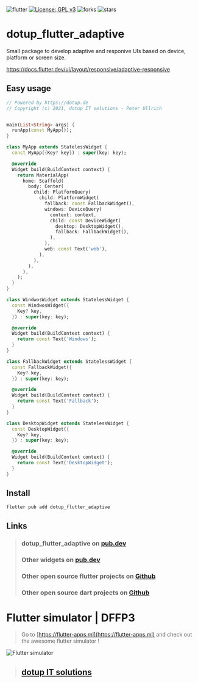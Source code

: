![flutter](https://badgen.net/pub/flutter-platform/xml) [![License: GPL v3](https://img.shields.io/badge/License-GPLv3-blue.svg)](https://www.gnu.org/licenses/gpl-3.0) ![forks](https://badgen.net/github/forks/dotupNET/dotup_flutter_adaptive/) ![stars](https://badgen.net/github/stars/dotupNET/dotup_flutter_adaptive/)

# dotup_flutter_adaptive

Small package to develop adaptive and responive UIs based on device, platform or screen size.

https://docs.flutter.dev/ui/layout/responsive/adaptive-responsive

## Easy usage

```dart
// Powered by https://dotup.de
// Copyright (c) 2021, dotup IT solutions - Peter Ullrich


main(List<String> args) {
  runApp(const MyApp());
}

class MyApp extends StatelessWidget {
  const MyApp({Key? key}) : super(key: key);

  @override
  Widget build(BuildContext context) {
    return MaterialApp(
      home: Scaffold(
        body: Center(
          child: PlatformQuery(
            child: PlatformWidget(
              fallback: const FallbackWidget(),
              windows: DeviceQuery(
                context: context,
                child: const DeviceWidget(
                  desktop: DesktopWidget(),
                  fallback: FallbackWidget(),
                ),
              ),
              web: const Text('web'),
            ),
          ),
        ),
      ),
    );
  }
}

class WindwosWidget extends StatelessWidget {
  const WindwosWidget({
    Key? key,
  }) : super(key: key);

  @override
  Widget build(BuildContext context) {
    return const Text('Windows');
  }
}

class FallbackWidget extends StatelessWidget {
  const FallbackWidget({
    Key? key,
  }) : super(key: key);

  @override
  Widget build(BuildContext context) {
    return const Text('Fallback');
  }
}

class DesktopWidget extends StatelessWidget {
  const DesktopWidget({
    Key? key,
  }) : super(key: key);

  @override
  Widget build(BuildContext context) {
    return const Text('DesktopWidget');
  }
}


```

## Install
`flutter pub add dotup_flutter_adaptive`

## Links

> ### dotup_flutter_adaptive on [pub.dev](https://pub.dev/packages/dotup_flutter_adaptive)
>
> ### Other widgets on [pub.dev](https://pub.dev/packages?q=dotup)
> 
> ### Other open source flutter projects on [Github](https://github.com/search?q=dotup_flutter)
> 
> ### Other open source dart projects on [Github](https://github.com/search?q=dotup_dart)


# Flutter simulator | DFFP3
> Go to [https://flutter-apps.ml](https://flutter-apps.ml) and check out the awesome flutter simulator !

![Flutter simulator](https://flutter-apps.ml/wp-content/uploads/2021/10/Bildschirmfoto-2021-10-31-um-11.34.42-2048x1335.png)

> ## [dotup IT solutions](https://dotup.de)
